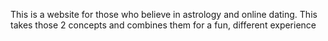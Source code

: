 This is a website for those who believe in astrology and online dating. This takes those 2 concepts and combines them for a fun, different experience
